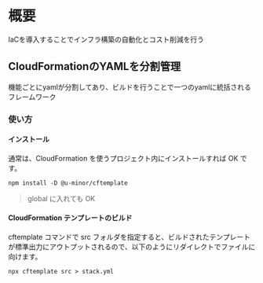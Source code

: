 # 概要
IaCを導入することでインフラ構築の自動化とコスト削減を行う

## CloudFormationのYAMLを分割管理
機能ごとにyamlが分割してあり、ビルドを行うことで一つのyamlに統括されるフレームワーク

### 使い方
#### インストール
通常は、CloudFormation を使うプロジェクト内にインストールすれば OK です。

`npm install -D @u-minor/cftemplate`
> global に入れても OK 

#### CloudFormation テンプレートのビルド
cftemplate コマンドで src フォルダを指定すると、ビルドされたテンプレートが標準出力にアウトプットされるので、以下のようにリダイレクトでファイルに向けます。

`npx cftemplate src > stack.yml`
